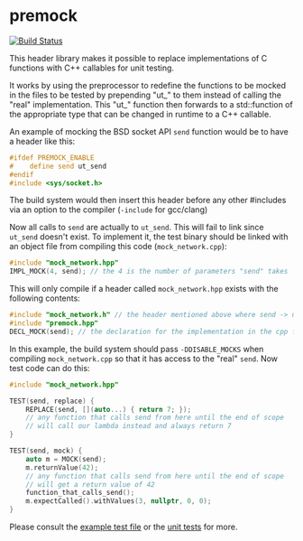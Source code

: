 premock
=======

[![Build Status](https://travis-ci.org/atilaneves/premock.png?branch=master)](https://travis-ci.org/atilaneves/premock)

This header library makes it possible to replace implementations of C
functions with C++ callables for unit testing.

It works by using the preprocessor to redefine the functions to be
mocked in the files to be tested by prepending "ut_" to them instead
of calling the "real" implementation. This "ut_" function then
forwards to a std::function of the appropriate type that can be
changed in runtime to a C++ callable.

An example of mocking the BSD socket API `send` function would be to
have a header like this:


```c
#ifdef PREMOCK_ENABLE
#    define send ut_send
#endif
#include <sys/socket.h>
```

The build system would then insert this header before any other
#includes via an option to the compiler (`-include` for gcc/clang)

Now all calls to `send` are actually to `ut_send`. This will fail to
link since `ut_send` doesn't exist. To implement it, the test binary
should be linked with an object file from compiling this code
(`mock_network.cpp`):

```c++
#include "mock_network.hpp"
IMPL_MOCK(4, send); // the 4 is the number of parameters "send" takes
```

This will only compile if a header called `mock_network.hpp` exists with the
following contents:

```c++
#include "mock_network.h" // the header mentioned above where send -> ut_send
#include "premock.hpp"
DECL_MOCK(send); // the declaration for the implementation in the cpp file
```

In this example, the build system should pass `-DDISABLE_MOCKS` when
compiling `mock_network.cpp` so that it has access to the "real"
`send`. Now test code can do this:

```c++
#include "mock_network.hpp"

TEST(send, replace) {
    REPLACE(send, [](auto...) { return 7; });
    // any function that calls send from here until the end of scope
    // will call our lambda instead and always return 7
}

TEST(send, mock) {
    auto m = MOCK(send);
    m.returnValue(42);
    // any function that calls send from here until the end of scope
    // will get a return value of 42
    function_that_calls_send();
    m.expectCalled().withValues(3, nullptr, 0, 0);
}

```

Please consult the [example test file](example/test/test.cpp) or
the [unit tests](tests) for more.
